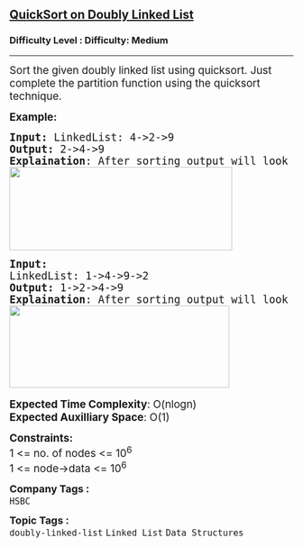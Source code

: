 <h2><a href="https://www.geeksforgeeks.org/problems/quicksort-on-doubly-linked-list/1?page=1&category=Linked%20List&difficulty=Medium&status=unsolved,attempted&sortBy=submissions">QuickSort on Doubly Linked List</a></h2><h3>Difficulty Level : Difficulty: Medium</h3><hr><div class="problems_problem_content__Xm_eO"><p><span style="font-size: 14pt;">Sort the given doubly linked list using quicksort. Just complete the partition function using the quicksort technique.</span></p>
<p><span style="font-size: 14pt;"><strong>Example:</strong></span></p>
<pre><span style="font-size: 14pt;"><strong>Input: </strong>LinkedList: 4-&gt;2-&gt;9
<strong>Output: </strong>2-&gt;4-&gt;9
<strong>Explaination</strong>: After sorting output will look like this.<br><img src="https://media.geeksforgeeks.org/img-practice/prod/addEditProblem/700132/Web/Other/blobid0_1723059297.png" width="395" height="148"><br></span></pre>
<pre><span style="font-size: 14pt;"><strong>Input:
</strong>LinkedList: 1-&gt;4-&gt;9-&gt;2
<strong>Output: </strong>1-&gt;2-&gt;4-&gt;9
<strong>Explaination</strong>: After sorting output will look like this.<br><img src="https://media.geeksforgeeks.org/img-practice/prod/addEditProblem/700132/Web/Other/blobid1_1723059313.png" width="390" height="146"> </span></pre>
<p><span style="font-size: 14pt;"><strong>Expected Time Complexity</strong>: O(nlogn)<br><strong>Expected Auxilliary Space</strong>: O(1)</span></p>
<p><span style="font-size: 14pt;"><strong>Constraints:</strong><br>1 &lt;= no. of nodes &lt;= 10<sup>6</sup><br>1 &lt;= node-&gt;data &lt;= 10<sup>6</sup></span></p></div><p><span style=font-size:18px><strong>Company Tags : </strong><br><code>HSBC</code>&nbsp;<br><p><span style=font-size:18px><strong>Topic Tags : </strong><br><code>doubly-linked-list</code>&nbsp;<code>Linked List</code>&nbsp;<code>Data Structures</code>&nbsp;